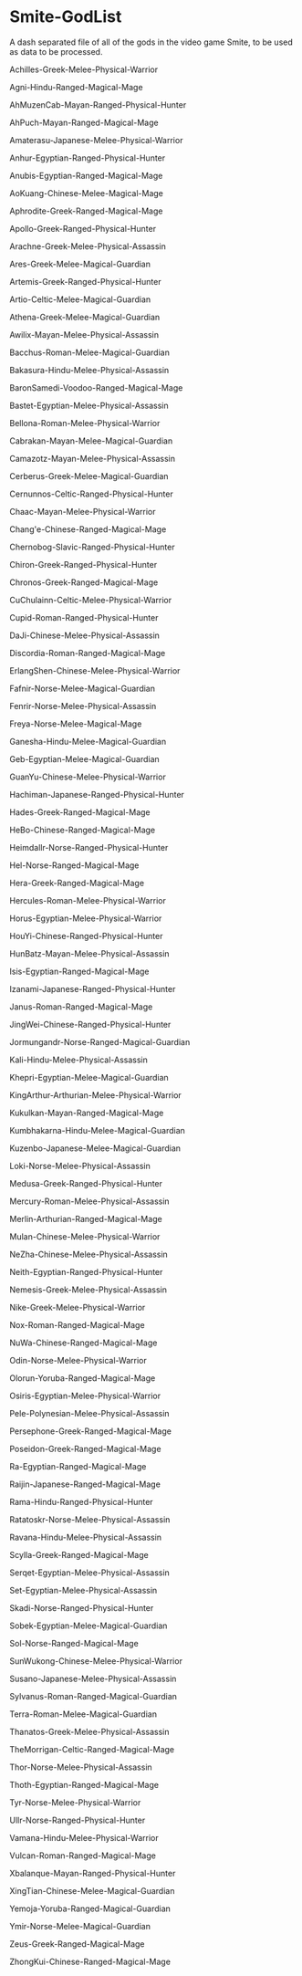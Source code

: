 # Smite-GodList
A dash separated file of all of the gods in the video game Smite, to be used as data to be processed.

Achilles-Greek-Melee-Physical-Warrior

Agni-Hindu-Ranged-Magical-Mage

AhMuzenCab-Mayan-Ranged-Physical-Hunter

AhPuch-Mayan-Ranged-Magical-Mage

Amaterasu-Japanese-Melee-Physical-Warrior

Anhur-Egyptian-Ranged-Physical-Hunter

Anubis-Egyptian-Ranged-Magical-Mage

AoKuang-Chinese-Melee-Magical-Mage

Aphrodite-Greek-Ranged-Magical-Mage

Apollo-Greek-Ranged-Physical-Hunter

Arachne-Greek-Melee-Physical-Assassin

Ares-Greek-Melee-Magical-Guardian

Artemis-Greek-Ranged-Physical-Hunter

Artio-Celtic-Melee-Magical-Guardian

Athena-Greek-Melee-Magical-Guardian

Awilix-Mayan-Melee-Physical-Assassin

Bacchus-Roman-Melee-Magical-Guardian

Bakasura-Hindu-Melee-Physical-Assassin

BaronSamedi-Voodoo-Ranged-Magical-Mage

Bastet-Egyptian-Melee-Physical-Assassin

Bellona-Roman-Melee-Physical-Warrior

Cabrakan-Mayan-Melee-Magical-Guardian

Camazotz-Mayan-Melee-Physical-Assassin

Cerberus-Greek-Melee-Magical-Guardian

Cernunnos-Celtic-Ranged-Physical-Hunter

Chaac-Mayan-Melee-Physical-Warrior

Chang'e-Chinese-Ranged-Magical-Mage

Chernobog-Slavic-Ranged-Physical-Hunter

Chiron-Greek-Ranged-Physical-Hunter

Chronos-Greek-Ranged-Magical-Mage

CuChulainn-Celtic-Melee-Physical-Warrior

Cupid-Roman-Ranged-Physical-Hunter

DaJi-Chinese-Melee-Physical-Assassin

Discordia-Roman-Ranged-Magical-Mage

ErlangShen-Chinese-Melee-Physical-Warrior

Fafnir-Norse-Melee-Magical-Guardian

Fenrir-Norse-Melee-Physical-Assassin

Freya-Norse-Melee-Magical-Mage

Ganesha-Hindu-Melee-Magical-Guardian

Geb-Egyptian-Melee-Magical-Guardian

GuanYu-Chinese-Melee-Physical-Warrior

Hachiman-Japanese-Ranged-Physical-Hunter

Hades-Greek-Ranged-Magical-Mage

HeBo-Chinese-Ranged-Magical-Mage

Heimdallr-Norse-Ranged-Physical-Hunter

Hel-Norse-Ranged-Magical-Mage

Hera-Greek-Ranged-Magical-Mage

Hercules-Roman-Melee-Physical-Warrior

Horus-Egyptian-Melee-Physical-Warrior

HouYi-Chinese-Ranged-Physical-Hunter

HunBatz-Mayan-Melee-Physical-Assassin

Isis-Egyptian-Ranged-Magical-Mage

Izanami-Japanese-Ranged-Physical-Hunter

Janus-Roman-Ranged-Magical-Mage

JingWei-Chinese-Ranged-Physical-Hunter

Jormungandr-Norse-Ranged-Magical-Guardian

Kali-Hindu-Melee-Physical-Assassin

Khepri-Egyptian-Melee-Magical-Guardian

KingArthur-Arthurian-Melee-Physical-Warrior

Kukulkan-Mayan-Ranged-Magical-Mage

Kumbhakarna-Hindu-Melee-Magical-Guardian

Kuzenbo-Japanese-Melee-Magical-Guardian

Loki-Norse-Melee-Physical-Assassin

Medusa-Greek-Ranged-Physical-Hunter

Mercury-Roman-Melee-Physical-Assassin

Merlin-Arthurian-Ranged-Magical-Mage

Mulan-Chinese-Melee-Physical-Warrior

NeZha-Chinese-Melee-Physical-Assassin

Neith-Egyptian-Ranged-Physical-Hunter

Nemesis-Greek-Melee-Physical-Assassin

Nike-Greek-Melee-Physical-Warrior

Nox-Roman-Ranged-Magical-Mage

NuWa-Chinese-Ranged-Magical-Mage

Odin-Norse-Melee-Physical-Warrior

Olorun-Yoruba-Ranged-Magical-Mage

Osiris-Egyptian-Melee-Physical-Warrior

Pele-Polynesian-Melee-Physical-Assassin

Persephone-Greek-Ranged-Magical-Mage

Poseidon-Greek-Ranged-Magical-Mage

Ra-Egyptian-Ranged-Magical-Mage

Raijin-Japanese-Ranged-Magical-Mage

Rama-Hindu-Ranged-Physical-Hunter

Ratatoskr-Norse-Melee-Physical-Assassin

Ravana-Hindu-Melee-Physical-Assassin

Scylla-Greek-Ranged-Magical-Mage

Serqet-Egyptian-Melee-Physical-Assassin

Set-Egyptian-Melee-Physical-Assassin

Skadi-Norse-Ranged-Physical-Hunter

Sobek-Egyptian-Melee-Magical-Guardian

Sol-Norse-Ranged-Magical-Mage

SunWukong-Chinese-Melee-Physical-Warrior

Susano-Japanese-Melee-Physical-Assassin

Sylvanus-Roman-Ranged-Magical-Guardian

Terra-Roman-Melee-Magical-Guardian

Thanatos-Greek-Melee-Physical-Assassin

TheMorrigan-Celtic-Ranged-Magical-Mage

Thor-Norse-Melee-Physical-Assassin

Thoth-Egyptian-Ranged-Magical-Mage

Tyr-Norse-Melee-Physical-Warrior

Ullr-Norse-Ranged-Physical-Hunter

Vamana-Hindu-Melee-Physical-Warrior

Vulcan-Roman-Ranged-Magical-Mage

Xbalanque-Mayan-Ranged-Physical-Hunter

XingTian-Chinese-Melee-Magical-Guardian

Yemoja-Yoruba-Ranged-Magical-Guardian

Ymir-Norse-Melee-Magical-Guardian

Zeus-Greek-Ranged-Magical-Mage

ZhongKui-Chinese-Ranged-Magical-Mage

